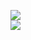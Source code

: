[![](https://img.shields.io/badge/Made%20With-Github%20Spray-lightgrey.svg?style=for-the-badge&logo=github)](https://github.com/Annihil/github-spray#26286)  
[![](https://i.imgur.com/2DrTn0Z.gif)](https://github.com/Annihil/github-spray)